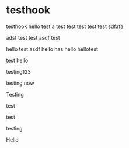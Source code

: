 testhook
========

testhook
hello
test
a
test
test
test
test
test
sdfafa

adsf
test
test
asdf
test

hello
test
asdf
hello
has
hello
hellotest


test
hello

testing123

testing
now

Testing

test

test

testing

Hello
